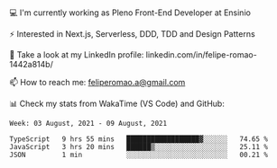 💻 I'm currently working as Pleno Front-End Developer at Ensinio

⚡ Interested in Next.js, Serverless, DDD, TDD and Design Patterns

👥 Take a look at my LinkedIn profile: linkedin.com/in/felipe-romao-1442a814b/

📫 How to reach me: feliperomao.a@gmail.com

📊 Check my stats from WakaTime (VS Code) and GitHub:

<!--START_SECTION:waka-->
```text
Week: 03 August, 2021 - 09 August, 2021

TypeScript   9 hrs 55 mins   ██████████████████▓░░░░░░   74.65 % 
JavaScript   3 hrs 20 mins   ██████▒░░░░░░░░░░░░░░░░░░   25.11 % 
JSON         1 min           ░░░░░░░░░░░░░░░░░░░░░░░░░   00.21 % 
```
<!--END_SECTION:waka-->
